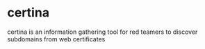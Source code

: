 # certina
certina is an information gathering tool for red teamers to discover subdomains from web certificates
